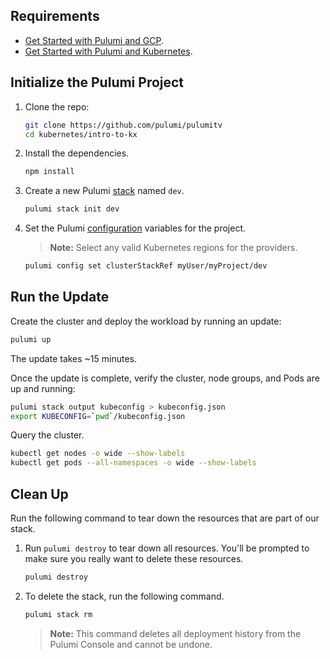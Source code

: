 ## Requirements

* [Get Started with Pulumi and GCP][get-started-gcp].
* [Get Started with Pulumi and Kubernetes][get-started-k8s].

## Initialize the Pulumi Project

1.  Clone the repo:

    ```bash
    git clone https://github.com/pulumi/pulumitv
	cd kubernetes/intro-to-kx
    ```

1.  Install the dependencies.

    ```bash
    npm install
    ```

1.  Create a new Pulumi [stack][stack] named `dev`.

    ```bash
    pulumi stack init dev
    ```

1. Set the Pulumi [configuration][pulumi-config] variables for the project.

    > **Note:** Select any valid Kubernetes regions for the providers.

    ```bash
    pulumi config set clusterStackRef myUser/myProject/dev
    ```

## Run the Update

Create the cluster and deploy the workload by running an update:

```bash
pulumi up
```

The update takes ~15 minutes.

Once the update is complete, verify the cluster, node groups, and Pods are up
and running:

```bash
pulumi stack output kubeconfig > kubeconfig.json
export KUBECONFIG=`pwd`/kubeconfig.json
```

Query the cluster.

```bash
kubectl get nodes -o wide --show-labels
kubectl get pods --all-namespaces -o wide --show-labels
```

## Clean Up

Run the following command to tear down the resources that are part of our
stack.

1. Run `pulumi destroy` to tear down all resources.  You'll be prompted to make
   sure you really want to delete these resources.

   ```bash
   pulumi destroy
   ```

1. To delete the stack, run the following command.

   ```bash
   pulumi stack rm
   ```
   > **Note:** This command deletes all deployment history from the Pulumi
   > Console and cannot be undone.

[stack]: https://www.pulumi.com/docs/reference/stack.md
[pulumi-config]: https://www.pulumi.com/docs/reference/config
[get-started-gcp]: https://www.pulumi.com/docs/get-started/gcp/
[get-started-k8s]: https://www.pulumi.com/docs/get-started/kubernetes/
